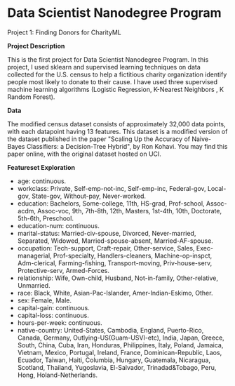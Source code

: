 # Data Scientist Nanodegree Program
Project 1: Finding Donors for CharityML

**Project Description**

This is the first project for Data Scientist Nanodegree Program. In this project, I used sklearn and supervised learning techniques on data collected for the U.S. census to help a fictitious charity organization identify people most likely to donate to their cause.
I have used three supervised machine learning algorithms (Logistic Regression, K-Nearest Neighbors , K Random Forest). 


**Data**

The modified census dataset consists of approximately 32,000 data points, with each datapoint having 13 features. 
This dataset is a modified version of the dataset published in the paper "Scaling Up the Accuracy of 
Naive-Bayes Classifiers: a Decision-Tree Hybrid", by Ron Kohavi. You may find this paper online,
with the original dataset hosted on UCI.

**Featureset Exploration**

- age: continuous. 
- workclass: Private, Self-emp-not-inc, Self-emp-inc, Federal-gov, Local-gov, State-gov, Without-pay, Never-worked. 
- education: Bachelors, Some-college, 11th, HS-grad, Prof-school, Assoc-acdm, Assoc-voc, 9th, 7th-8th, 12th, Masters, 1st-4th, 10th, Doctorate, 5th-6th, Preschool. 
- education-num: continuous. 
- marital-status: Married-civ-spouse, Divorced, Never-married, Separated, Widowed, Married-spouse-absent, Married-AF-spouse. 
- occupation: Tech-support, Craft-repair, Other-service, Sales, Exec-managerial, Prof-specialty, Handlers-cleaners, Machine-op-inspct, Adm-clerical, Farming-fishing, Transport-moving, Priv-house-serv, Protective-serv, Armed-Forces. 
- relationship: Wife, Own-child, Husband, Not-in-family, Other-relative, Unmarried. 
- race: Black, White, Asian-Pac-Islander, Amer-Indian-Eskimo, Other. 
- sex: Female, Male. 
- capital-gain: continuous. 
- capital-loss: continuous. 
- hours-per-week: continuous. 
- native-country: United-States, Cambodia, England, Puerto-Rico, Canada, Germany, Outlying-US(Guam-USVI-etc), India, Japan, Greece, South, China, Cuba, Iran, Honduras, Philippines, Italy, Poland, Jamaica, Vietnam, Mexico, Portugal, Ireland, France, Dominican-Republic, Laos, Ecuador, Taiwan, Haiti, Columbia, Hungary, Guatemala, Nicaragua, Scotland, Thailand, Yugoslavia, El-Salvador, Trinadad&Tobago, Peru, Hong, Holand-Netherlands.
